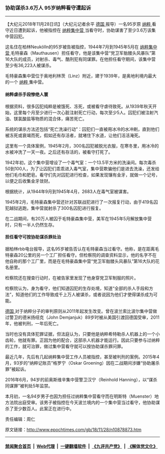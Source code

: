 ### 协助谋杀3.6万人 95岁纳粹看守遭起诉
------------------------

<p>
 【大纪元2018年11月28日讯】（大纪元记者余平
 <a href="http://www.epochtimes.com/gb/tag/%E5%BE%B7%E5%9B%BD.html">
  德国
 </a>
 报导）一名95岁原
 <a href="http://www.epochtimes.com/gb/tag/%E7%BA%B3%E7%B2%B9.html">
  纳粹
 </a>
 看守近日遭到起诉，他被指控在
 <a href="http://www.epochtimes.com/gb/tag/%E7%BA%B3%E7%B2%B9%E9%9B%86%E4%B8%AD%E8%90%A5.html">
  纳粹集中营
 </a>
 当看守时，协助谋害了至少3.6万该集中营囚犯。
</p>
<p>
 这名住在柏林Neukölln的95岁被告被指控，1944年7月到1945年5月在
 <a href="http://www.epochtimes.com/gb/tag/%E7%BA%B3%E7%B2%B9%E9%9B%86%E4%B8%AD%E8%90%A5.html">
  纳粹集中营
 </a>
 毛特豪森（Mauthausen）担任看守，他是该集中营“党卫军骷髅头风暴队”第16大队的成员，对射杀、毒气、酷刑犯有同谋罪。在他担任看守期间，该集中营至少有36,223人被谋杀。
</p>
<p>
 毛特豪森集中营位于奥地利林茨（Linz）附近，建于1939年，是奥地利境内最大的一个
 <a href="http://www.epochtimes.com/gb/tag/%E7%BA%B3%E7%B2%B9.html">
  纳粹
 </a>
 集中营。
</p>
<h4>
 纳粹虐杀手段惨绝人寰
</h4>
<p>
 根据资料，很多囚犯纯粹是被饿死、冻死，或被看守虐待致死。从1939年秋天开始，这里每个月至少进行一次心脏注射死亡行动，每次至少5人。囚犯们被注射汽油、镁氯酸盐等物质的混合体，痛苦死亡。
</p>
<p>
 系统的谋杀方法还包括“死亡洗澡行动”：囚犯们一直被用冰冷的水冲刷，直到他们被冻死或衰竭而死，假如还有存活者，就堵住下水道，让他们活活淹死。
</p>
<p>
 这里有一个具体案例，1945年2月，300名囚犯被脱光衣服，在寒冬里，用冰冷的水被冲洗了一天一夜。之后还有存活的，被看守打死了。
</p>
<p>
 1942年初，这个集中营增设了一个毒气室：一个13.5平方米的洗澡间。每次毒杀50到100人，为了让囚犯们乖乖进入毒气室，集中营欺骗他们是进去洗澡，还发给他们毛巾和肥皂。看守们先对囚犯进行检查，如果发现镶有金牙，就做一个记号，以便之后收集金牙敛财。
</p>
<p>
 根据统计，从1944年9月到1945年4月，2683人在毒气室被谋害。
</p>
<p>
 1945年2月，毛特豪森集中营还针对苏联战犯进行了一次报复行动，由于419名囚犯越狱逃跑，集中营就射杀了300名囚犯进行报复。
</p>
<p>
 在二战期间，有20万人被囚于毛特豪森集中营，美军在1945年5月解放集中营时，只有一半人仍然生存。
</p>
<h4>
 担任看守可按协助谋杀罪处治
</h4>
<p>
 据柏林rbb电台报导，这名95岁被告否认在毛特豪森当过看守。他称，是在距离毛特豪森20公里的另一个工厂担任看守。但检察院的调查资料显示，他的名字不在他自称的那个工厂里，而是在毛特豪森集中营“党卫军骷髅头风暴队”第16大队的花名册里。
</p>
<p>
 检察院还在搜查行动时，在被告家里发现了他身穿党卫军制服的照片。
</p>
<p>
 检察院认为，身为看守，他们知道囚犯的生存处境，知道“全部的杀人手段和方法”，知道他们的工作导致成千上万人被谋杀，或者说因为他们才使得谋杀成为可能。
</p>
<p>
 <a href="http://www.epochtimes.com/gb/tag/%E5%BE%B7%E5%9B%BD.html">
  德国
 </a>
 对于纳粹分子的审判原则从2011年起发生改变。曾在波兰索比波尔集中营做过警卫的德米扬纽克（John Demjanjuk）89岁时被从美国引渡回德国受审，2011年，他被判刑，一年后死亡。
</p>
<p>
 当时也没有具体犯罪证据，但法庭认为，只要他是纳粹希特勒杀人机器上的一个小齿轮，他就有罪。正因为他的配合，这部杀人机器才能运行。因此只要参与过纳粹的工作，就可治罪，做过集中营看守就可以按协助谋杀罪问罪。
</p>
<p>
 最近几年，先后有几起纳粹集中营工作人员被指控，甚至被判刑的案例。2015年4月，93岁的“纳粹记账员”格罗宁（Oskar Groening）因在二战期间涉嫌“协助屠杀罪”被起诉。
</p>
<p>
 2016年6月，94岁的前奥斯维辛集中营警卫汉宁（Reinhold Hanning），以“谋杀同谋罪”被判处5年监禁。
</p>
<p>
 本月初，一名94岁男子也因为担任过纳粹集中营看守而在明斯特（Muenster）地方法院出庭受审。该男子被指控在今天波兰境内的一个集中营当过看守，他协助谋杀了至少数百人。此案正在进行中。
</p>
<p>
 责任编辑：周仁
</p>

原文链接：http://www.epochtimes.com/gb/18/11/28/n10878873.htm


------------------------
#### [禁闻聚合首页](https://github.com/gfw-breaker/banned-news/blob/master/README.md) &nbsp;|&nbsp; [Web代理](https://github.com/gfw-breaker/open-proxy/blob/master/README.md) &nbsp;|&nbsp; [一键翻墙软件](https://github.com/gfw-breaker/nogfw/blob/master/README.md) &nbsp;|&nbsp; [《九评共产党》](https://github.com/gfw-breaker/9ping.md/blob/master/README.md#九评之一评共产党是什么) &nbsp;|&nbsp; [《解体党文化》](https://github.com/gfw-breaker/jtdwh.md/blob/master/README.md#绪论)
